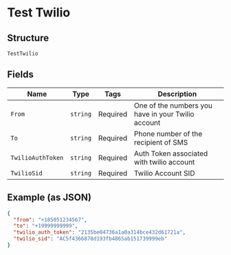 
# Test Twilio

## Structure

`TestTwilio`

## Fields

| Name | Type | Tags | Description |
|  --- | --- | --- | --- |
| `From` | `string` | Required | One of the numbers you have in your Twilio account |
| `To` | `string` | Required | Phone number of the recipient of SMS |
| `TwilioAuthToken` | `string` | Required | Auth Token associated with twilio account |
| `TwilioSid` | `string` | Required | Twilio Account SID |

## Example (as JSON)

```json
{
  "from": "+185051234567",
  "to": "+19999999999",
  "twilio_auth_token": "2135be04736a1a0a314bce432d61721a",
  "twilio_sid": "AC5f4366878d193fb4865ab151739999eb"
}
```

